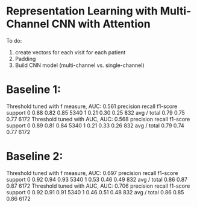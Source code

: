 # Representation Learning with Multi-Channel CNN with Attention


To do:
1. create vectors for each visit for each patient
2. Padding
3. Build CNN model (multi-channel vs. single-channel)

# Baseline 1:
Threshold tuned with f measure, AUC: 0.561
             precision    recall  f1-score   support
          0       0.88      0.82      0.85      5340
          1       0.21      0.30      0.25       832
avg / total       0.79      0.75      0.77      6172
Threshold tuned with AUC, AUC: 0.568
             precision    recall  f1-score   support
          0       0.89      0.81      0.84      5340
          1       0.21      0.33      0.26       832
avg / total       0.79      0.74      0.77      6172

# Baseline 2:
Threshold tuned with f measure, AUC: 0.697
             precision    recall  f1-score   support
          0       0.92      0.94      0.93      5340
          1       0.53      0.46      0.49       832
avg / total       0.86      0.87      0.87      6172
Threshold tuned with AUC, AUC: 0.706
             precision    recall  f1-score   support
          0       0.92      0.91      0.91      5340
          1       0.46      0.51      0.48       832
avg / total       0.86      0.85      0.86      6172



